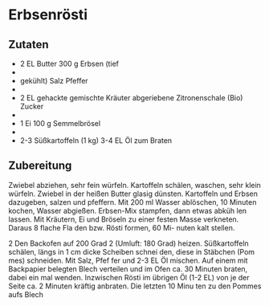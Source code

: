 # Erbsenrösti

## Zutaten

- 2 EL Butter 300 g Erbsen (tief
- 
- gekühlt) Salz Pfeffer
- 
- 2 EL gehackte gemischte Kräuter abgeriebene Zitronenschale (Bio) Zucker
- 
- 1 Ei 100 g Semmelbrösel
- 
- 2-3 Süßkartoffeln (1 kg) 3-4 EL Öl zum Braten

## Zubereitung

Zwiebel abziehen, sehr fein würfeln. Kartoffeln schälen, waschen, sehr klein würfeln. Zwiebel in der heißen Butter glasig dünsten. Kartoffeln und Erbsen dazugeben, salzen und pfeffern. Mit 200 ml Wasser ablöschen, 10 Minuten kochen, Wasser abgießen. Erbsen-Mix stampfen, dann etwas abküh len lassen. Mit Kräutern, Ei und Bröseln zu einer festen Masse verkneten. Daraus 8 flache Fla den bzw. Rösti formen, 60 Mi- nuten kalt stellen.

2 Den Backofen auf 200 Grad 2 (Umluft: 180 Grad) heizen. Süßkartoffeln schälen, längs in 1 cm dicke Scheiben schnei den, diese in Stäbchen (Pom mes) schneiden. Mit Salz, Pfef fer und 2-3 EL Öl mischen. Auf einem mit Backpapier belegten Blech verteilen und im Ofen ca. 30 Minuten braten, dabei ein mal wenden. Inzwischen Rösti im übrigen Öl (1-2 EL) von je der Seite ca. 2 Minuten kräftig anbraten. Die letzten 10 Minu ten zu den Pommes aufs Blech
